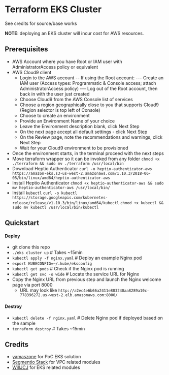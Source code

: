 # Terraform EKS Cluster
See credits for source/base works

__NOTE__: deploying an EKS cluster will incur cost for AWS resources.

## Prerequisites
- AWS Account where you have Root or IAM user with AdministratorAccess policy or equivalent
- AWS Cloud9 client
  - Login to the AWS account
  -- If using the Root account:
  --- Create an IAM user (Access types: Programmatic & Console access; attach AdministratorAccess policy)
  --- Log out of the Root account, then back in with the user just created
  - Choose Cloud9 from the AWS Console list of services
  - Choose a region geographically close to you that supports Cloud9 (Region selector is top left of Console)
  - Choose to create an environment
  - Provide an Environment Name of your choice
  - Leave the Environment description blank, click Next Step
  - On the next page accept all default settings - click Next Step
  - On the Review page, note the recommendations and warnings, click Next Step
  - Wait for your Cloud9 environment to be provisioned
- Once the environment starts, in the terminal proceed with the next steps
- Move terraform wrapper so it can be invoked from any folder
  `chmod +x ./terraform && sudo mv ./terraform /usr/local/bin`
- Download Heptio Authenticator
  `curl -o heptio-authenticator-aws https://amazon-eks.s3-us-west-2.amazonaws.com/1.10.3/2018-06-05/bin/linux/amd64/heptio-authenticator-aws` 
- Install Heptio Authenticator
  `chmod +x heptio-authenticator-aws && sudo mv heptio-authenticator-aws /usr/local/bin/`
- Install `kubectl`
  `curl -o kubectl https://storage.googleapis.com/kubernetes-release/release/v1.10.3/bin/linux/amd64/kubectl`
  `chmod +x kubectl && sudo mv kubectl /usr/local/bin/kubectl`

## Quickstart
#### Deploy
- git clone <repo-url> this repo
- `./eks cluster up` # Takes ~15min
- `kubectl apply -f nginx.yaml` # Deploy an example Nginx pod
- `export KUBECONFIG=~/.kube/eksconfig`
- `kubectl get pods` # Check if the Nginx pod is running
- `kubectl get svc -o wide` # Locate the service URL for Nginx
- Copy the Nginx URL from previous step and launch the Nginx welcome page via port 8000
  - URL may look like `http://a2ec4e6b66a2411e883240aa8289a10c-778396272.us-west-2.elb.amazonaws.com:8000/`
#### Destroy
- `kubectl delete -f nginx.yaml` # Delete Nginx pod if deployed based on the sample
- `terraform destroy` # Takes ~15min

## Credits
- [yamaszone](https://github.com/yamaszone/terraform-eks) for PoC EKS solution
- [Segmentio Stack](https://github.com/segmentio/stack) for VPC related modules
- [WillJCJ](https://github.com/WillJCJ/eks-terraform-demo) for EKS related modules

